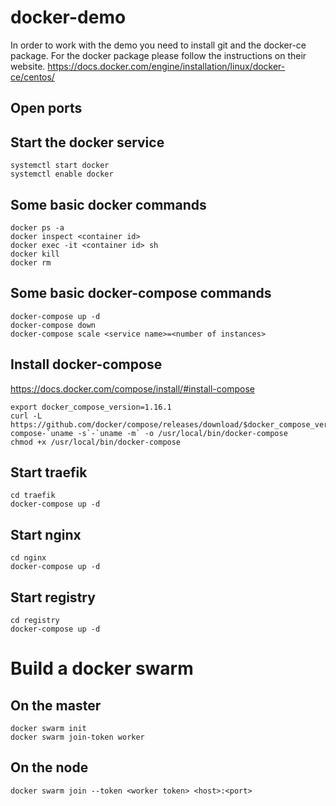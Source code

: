 # docker-demo

In order to work with the demo you need to install git and the docker-ce package. For the docker package please follow the instructions on their website.
https://docs.docker.com/engine/installation/linux/docker-ce/centos/

## Open ports

## Start the docker service
```
systemctl start docker
systemctl enable docker
```

## Some basic docker commands
```
docker ps -a
docker inspect <container id>
docker exec -it <container id> sh
docker kill
docker rm
```

## Some basic docker-compose commands
```
docker-compose up -d
docker-compose down
docker-compose scale <service name>=<number of instances>
```

## Install docker-compose
https://docs.docker.com/compose/install/#install-compose
```
export docker_compose_version=1.16.1
curl -L https://github.com/docker/compose/releases/download/$docker_compose_version/docker-compose-`uname -s`-`uname -m` -o /usr/local/bin/docker-compose
chmod +x /usr/local/bin/docker-compose
```

## Start traefik
```
cd traefik
docker-compose up -d
```

## Start nginx
```
cd nginx
docker-compose up -d
```

## Start registry
```
cd registry
docker-compose up -d
```

# Build a docker swarm
## On the master
```
docker swarm init
docker swarm join-token worker
```

## On the node
```
docker swarm join --token <worker token> <host>:<port>
```

